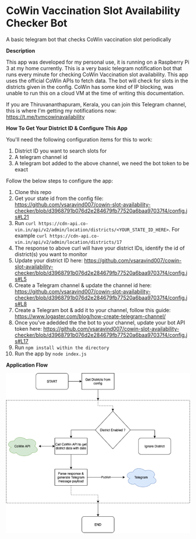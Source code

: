 # CoWin Vaccination Slot Availability Checker Bot
A basic telegram bot that checks CoWin vaccination slot periodically

**Description**

This app was developed for my personal use, it is running on a Raspberry Pi 3 at my home currently. This is a very basic telegram notification bot that runs every minute for checking CoWin Vaccination slot availability. This app uses the official CoWin APIs to fetch data. The bot will check for slots in the districts given in the config. CoWin has some kind of IP blocking, was unable to run this on a cloud VM at the time of writing this documentation.

If you are Thiruvananthapuram, Kerala, you can join this Telegram channel, this is where I'm getting my notifications now: https://t.me/tvmcowinavailability


**How To Get Your District ID & Configure This App**

You'll need the following configuration items for this to work:
1. District ID you want to search slots for
2. A telegram channel id
3. A telegram bot added to the above channel, we need the bot token to be exact

Follow the below steps to configure the app:

1. Clone this repo
2. Get your state id from the config file: https://github.com/vsaravind007/cowin-slot-availability-checker/blob/d3968791b076d2e284679fb77520a6baa97037f4/config.js#L21
3. Run `curl https://cdn-api.co-vin.in/api/v2/admin/location/districts/<YOUR_STATE_ID_HERE>`. For example `curl https://cdn-api.co-vin.in/api/v2/admin/location/districts/17`
4. The response to above curl will have your district IDs, identify the id of district(s) you want to monitor
5. Update your district ID here: https://github.com/vsaravind007/cowin-slot-availability-checker/blob/d3968791b076d2e284679fb77520a6baa97037f4/config.js#L5
6. Create a Telegram channel & update the channel id here: https://github.com/vsaravind007/cowin-slot-availability-checker/blob/d3968791b076d2e284679fb77520a6baa97037f4/config.js#L8
7. Create a Telegram bot & add it to your channel, follow this guide: https://www.logaster.com/blog/how-create-telegram-channel/
8. Once you've adedded the the bot to your channel, update your bot API token here: https://github.com/vsaravind007/cowin-slot-availability-checker/blob/d3968791b076d2e284679fb77520a6baa97037f4/config.js#L17
9. Run `npm install within the directory`
10. Run the app by `node index.js`

**Application Flow**

![Alt text](https://github.com/vsaravind007/cowin-slot-availability-checker/blob/main/images/flow.png?raw=true "Optional Title")

